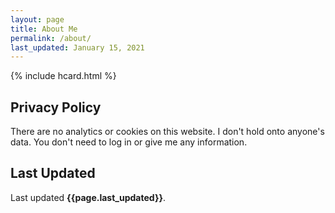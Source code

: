 ```yaml
---
layout: page
title: About Me
permalink: /about/
last_updated: January 15, 2021
---
```


{% include hcard.html %}

## Privacy Policy

There are no analytics or cookies on this website. I don't hold onto anyone's data. You don't need to log in or give me any information. 

## Last Updated

Last updated **{{page.last_updated}}**.


